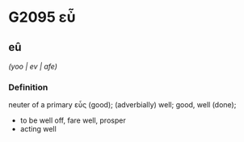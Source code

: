 # G2095 εὖ

## eû

_(yoo | ev | afe)_

### Definition

neuter of a primary εὖς (good); (adverbially) well; good, well (done); 

- to be well off, fare well, prosper
- acting well
